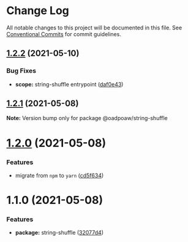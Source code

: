 # Change Log

All notable changes to this project will be documented in this file.
See [Conventional Commits](https://conventionalcommits.org) for commit guidelines.

## [1.2.2](https://github.com/oadpoaw/packages/compare/@oadpoaw/string-shuffle@1.2.1...@oadpoaw/string-shuffle@1.2.2) (2021-05-10)


### Bug Fixes

* **scope:** string-shuffle entrypoint ([daf0e43](https://github.com/oadpoaw/packages/commit/daf0e43fa798e0058944f17eaa039314dcab1fc9))





## [1.2.1](https://github.com/oadpoaw/packages/compare/@oadpoaw/string-shuffle@1.2.0...@oadpoaw/string-shuffle@1.2.1) (2021-05-08)

**Note:** Version bump only for package @oadpoaw/string-shuffle





# [1.2.0](https://github.com/oadpoaw/packages/compare/@oadpoaw/string-shuffle@1.1.0...@oadpoaw/string-shuffle@1.2.0) (2021-05-08)


### Features

* migrate from `npm` to `yarn` ([cd5f634](https://github.com/oadpoaw/packages/commit/cd5f6344bda42c4f1b8fb6f8f877400a426e32d3))





# 1.1.0 (2021-05-08)


### Features

* **package:** string-shuffle ([32077d4](https://github.com/oadpoaw/packages/commit/32077d451324822583f7360e46331f27bc812200))
